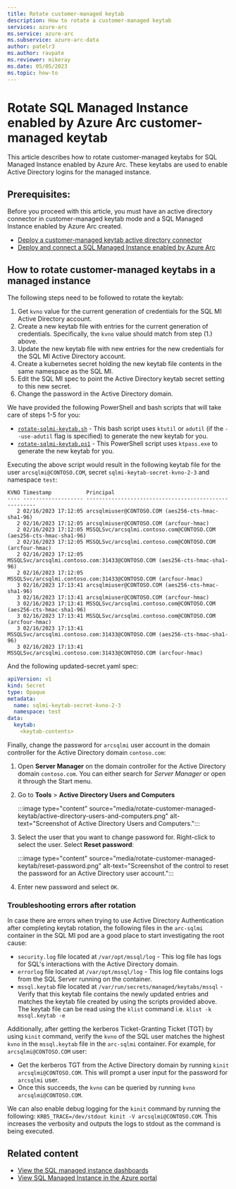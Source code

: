```yaml
---
title: Rotate customer-managed keytab
description: How to rotate a customer-managed keytab
services: azure-arc
ms.service: azure-arc
ms.subservice: azure-arc-data
author: patelr3
ms.author: ravpate
ms.reviewer: mikeray
ms.date: 05/05/2023
ms.topic: how-to
---
```

# Rotate SQL Managed Instance enabled by Azure Arc customer-managed keytab

This article describes how to rotate customer-managed keytabs for SQL Managed Instance enabled by Azure Arc. These keytabs are used to enable Active Directory logins for the managed instance.

## Prerequisites: 

Before you proceed with this article, you must have an active directory connector in customer-managed keytab mode and a SQL Managed Instance enabled by Azure Arc created.

- [Deploy a customer-managed keytab active directory connector](./deploy-customer-managed-keytab-active-directory-connector.md)
- [Deploy and connect a SQL Managed Instance enabled by Azure Arc](./deploy-active-directory-sql-managed-instance.md)

## How to rotate customer-managed keytabs in a managed instance

The following steps need to be followed to rotate the keytab:

1. Get `kvno` value for the current generation of credentials for the SQL MI Active Directory account.
1. Create a new keytab file with entries for the current generation of credentials. Specifically, the `kvno` value should match from step (1.) above.
1. Update the new keytab file with new entries for the new credentials for the SQL MI Active Directory account.
1. Create a kubernetes secret holding the new keytab file contents in the same namespace as the SQL MI.
1. Edit the SQL MI spec to point the Active Directory keytab secret setting to this new secret.
1. Change the password in the Active Directory domain.

We have provided the following PowerShell and bash scripts that will take care of steps 1-5 for you:
- [`rotate-sqlmi-keytab.sh`](https://github.com/microsoft/azure_arc/blob/main/arc_data_services/deploy/scripts/rotate-sql-keytab.sh) - This bash script uses `ktutil` or `adutil` (if the `--use-adutil` flag is specified) to generate the new keytab for you.
- [`rotate-sqlmi-keytab.ps1`](https://github.com/microsoft/azure_arc/blob/main/arc_data_services/deploy/scripts/rotate-sql-keytab.ps1) - This PowerShell script uses `ktpass.exe` to generate the new keytab for you.

Executing the above script would result in the following keytab file for the user `arcsqlmi@CONTOSO.COM`, secret `sqlmi-keytab-secret-kvno-2-3` and namespace `test`:

```text
KVNO Timestamp           Principal
---- ------------------- ------------------------------------------------------
   2 02/16/2023 17:12:05 arcsqlmiuser@CONTOSO.COM (aes256-cts-hmac-sha1-96) 
   2 02/16/2023 17:12:05 arcsqlmiuser@CONTOSO.COM (arcfour-hmac) 
   2 02/16/2023 17:12:05 MSSQLSvc/arcsqlmi.contoso.com@CONTOSO.COM (aes256-cts-hmac-sha1-96) 
   2 02/16/2023 17:12:05 MSSQLSvc/arcsqlmi.contoso.com@CONTOSO.COM (arcfour-hmac) 
   2 02/16/2023 17:12:05 MSSQLSvc/arcsqlmi.contoso.com:31433@CONTOSO.COM (aes256-cts-hmac-sha1-96) 
   2 02/16/2023 17:12:05 MSSQLSvc/arcsqlmi.contoso.com:31433@CONTOSO.COM (arcfour-hmac) 
   3 02/16/2023 17:13:41 arcsqlmiuser@CONTOSO.COM (aes256-cts-hmac-sha1-96) 
   3 02/16/2023 17:13:41 arcsqlmiuser@CONTOSO.COM (arcfour-hmac) 
   3 02/16/2023 17:13:41 MSSQLSvc/arcsqlmi.contoso.com@CONTOSO.COM (aes256-cts-hmac-sha1-96) 
   3 02/16/2023 17:13:41 MSSQLSvc/arcsqlmi.contoso.com@CONTOSO.COM (arcfour-hmac) 
   3 02/16/2023 17:13:41 MSSQLSvc/arcsqlmi.contoso.com:31433@CONTOSO.COM (aes256-cts-hmac-sha1-96) 
   3 02/16/2023 17:13:41 MSSQLSvc/arcsqlmi.contoso.com:31433@CONTOSO.COM (arcfour-hmac)
```

And the following updated-secret.yaml spec:
```yaml
apiVersion: v1
kind: Secret
type: Opaque
metadata:
  name: sqlmi-keytab-secret-kvno-2-3
  namespace: test
data:
  keytab:
    <keytab-contents>
```

Finally, change the password for `arcsqlmi` user account in the domain controller for the Active Directory domain `contoso.com`:

1. Open **Server Manager** on the domain controller for the Active Directory domain `contoso.com`. You can either search for *Server Manager* or open it through the Start menu.
1. Go to **Tools** > **Active Directory Users and Computers**

   :::image type="content" source="media/rotate-customer-managed-keytab/active-directory-users-and-computers.png" alt-text="Screenshot of Active Directory Users and Computers.":::

1. Select the user that you want to change password for. Right-click to select the user. Select **Reset password**:

   :::image type="content" source="media/rotate-customer-managed-keytab/reset-password.png" alt-text="Screenshot of the control to reset the password for an Active Directory user account.":::

1. Enter new password and select `OK`.

### Troubleshooting errors after rotation

In case there are errors when trying to use Active Directory Authentication after completing keytab rotation, the following files in the `arc-sqlmi` container in the SQL MI pod are a good place to start investigating the root cause:
- `security.log` file located at `/var/opt/mssql/log` - This log file has logs for SQL's interactions with the Active Directory domain.
- `errorlog` file located at `/var/opt/mssql/log` - This log file contains logs from the SQL Server running on the container.
- `mssql.keytab` file located at `/var/run/secrets/managed/keytabs/mssql` - Verify that this keytab file contains the newly updated entries and matches the keytab file created by using the scripts provided above. The keytab file can be read using the `klist` command i.e. `klist -k mssql.keytab -e`

Additionally, after getting the kerberos Ticket-Granting Ticket (TGT) by using `kinit` command, verify the `kvno` of the SQL user matches the highest `kvno` in the `mssql.keytab` file in the `arc-sqlmi` container. For example, for `arcsqlmi@CONTOSO.COM` user:

- Get the kerberos TGT from the Active Directory domain by running `kinit arcsqlmi@CONTOSO.COM`. This will prompt a user input for the password for `arcsqlmi` user.
- Once this succeeds, the `kvno` can be queried by running `kvno arcsqlmi@CONTOSO.COM`.

We can also enable debug logging for the `kinit` command by running the following: `KRB5_TRACE=/dev/stdout kinit -V arcsqlmi@CONTOSO.COM`. This increases the verbosity and outputs the logs to stdout as the command is being executed.

## Related content

- [View the SQL managed instance dashboards](azure-data-studio-dashboards.md#view-the-sql-managed-instance-dashboards)
- [View SQL Managed Instance in the Azure portal](view-arc-data-services-inventory-in-azure-portal.md)
